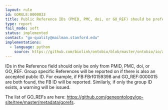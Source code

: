 ```yaml
---
layout: rule
id: GORULE:0000033
title: Public Reference IDs (PMID, PMC, doi, or GO_REF) should be preferred over group specific Reference IDs
type: report
fail_mode: soft
status: implemented
contact: "go-quality@mailman.stanford.edu"
implementations:
  - language: python
    source: https://github.com/biolink/ontobio/blob/master/ontobio/io/assocparser.py
---
```

IDs in the Reference field should only be only from PMID, PMC, doi, or GO_REF. Group specific References will be reported on if there is also an accepted public ID. For example, if FB:FBrf0159398 and GO_REF:0000015 are both found, the FB ID will be reported. Similarly, if only the group ID exists, a warning will be issued.

The list of GO_REFs are here: https://github.com/geneontology/go-site/tree/master/metadata/gorefs.
